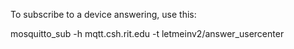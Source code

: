 To subscribe to a device answering, use this:

mosquitto_sub -h mqtt.csh.rit.edu -t letmeinv2/answer_usercenter
